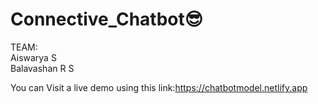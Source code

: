# Connective_Chatbot😎


TEAM:\
Aiswarya S\
Balavashan R S


You can Visit a live demo using this link:https://chatbotmodel.netlify.app

